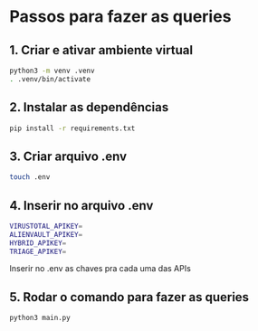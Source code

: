 # Passos para fazer as queries

## 1. Criar e ativar ambiente virtual
```bash
python3 -m venv .venv
. .venv/bin/activate
```

## 2. Instalar as dependências
```bash
pip install -r requirements.txt
```

## 3. Criar arquivo .env
```bash
touch .env
```

## 4. Inserir no arquivo .env
```bash
VIRUSTOTAL_APIKEY=
ALIENVAULT_APIKEY=
HYBRID_APIKEY=
TRIAGE_APIKEY=
```

Inserir no .env as chaves pra cada uma das APIs

## 5. Rodar o comando para fazer as queries
```bash
python3 main.py
```
